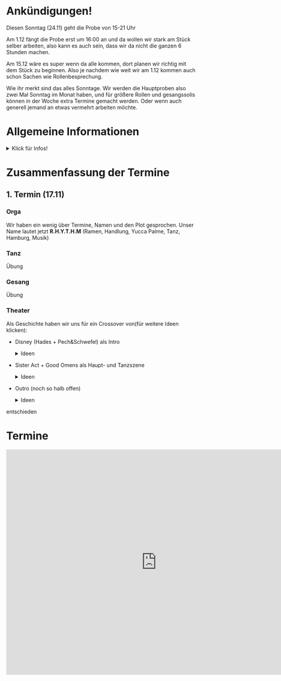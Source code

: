 # Ankündigungen!
Diesen Sonntag (24.11) geht die Probe von 15-21 Uhr

Am 1.12 fängt die Probe erst um 16:00 an und da wollen wir stark am Stück selber arbeiten, also kann es auch sein, dass wir da nicht die ganzen 6 Stunden machen.

Am 15.12 wäre es super wenn da alle kommen, dort planen wir richtig mit dem Stück zu beginnen. Also je nachdem wie weit wir am 1.12 kommen auch schon Sachen wie Rollenbesprechung. 

Wie ihr merkt sind das alles Sonntage. Wir werden die Hauptproben also zwei Mal Sonntag im Monat haben, und für größere Rollen und gesangssolis können in der Woche extra Termine gemacht werden. Oder wenn auch generell jemand an etwas vermehrt arbeiten möchte.

# Allgemeine Informationen
<details>
  <summary>Klick für Infos!</summary>
Probeort: Wu Dao Kung-Fu Schule Hamburg, Horner Weg 282, Hamburg (*an der Horner Rennbahn*)

Probezeiten(Ausnahmen stehen in Ankündigung!): Sonntag 12:00 - 18:00 Uhr
 
</details>

# Zusammenfassung der Termine
## 1. Termin (17.11)
### Orga
Wir haben ein wenig über Termine, Namen und den Plot gesprochen.
Unser Name lautet jetzt **R.H.Y.T.H.M** (Ramen, Handlung, Yucca Palme, Tanz, Hamburg, Musik)


### Tanz
Übung 

### Gesang
Übung

### Theater
Als Geschichte haben wir uns für ein Crossover von(für weitere Ideen klicken):
- Disney (Hades + Pech&Schwefel) als Intro
   <details>
      <summary>Ideen</summary>
  
        * Song: GospelTruth = Pech und Schwefel klassisches Anime Intro, das von genervtem Hades unterbrochen wird, Einführung in die Figur und Welt von Hades durch das Lied*
        * evtl Tänzer im Hintergrund?*
        * Hades will bei Good Omens Welt zerstörungsplan mitmischen-> schickt Pech und Schwefel zum vertauschen der Babys*
        * Hier erklärung des eigentlichen Plans*
   </details>

- Sister Act + Good Omens als Haupt- und Tanzszene
   <details>
      <summary> Ideen</summary>
        * Song: I will follow him = Crowley bringt Kind, Pech und Schwefel vertauschen, Nonnen beten Bild von Hades an*
    </details>

- Outro (noch so halb offen)
   <details>
    <summary> Ideen </summary>
        * Szene wie Crowley und Aziraphael Zerstörung der Welt verhindern wollen*
        * Song: ? Abschlusstanz/gesang mit allen*
</details>

entschieden

# Termine
<iframe src="https://calendar.google.com/calendar/embed?src=48lj1qf5s29m6v94h8ketp4qck%40group.calendar.google.com&ctz=Europe%2FBerlin" style="border: 0" width="800" height="600" frameborder="0" scrolling="no"></iframe>

